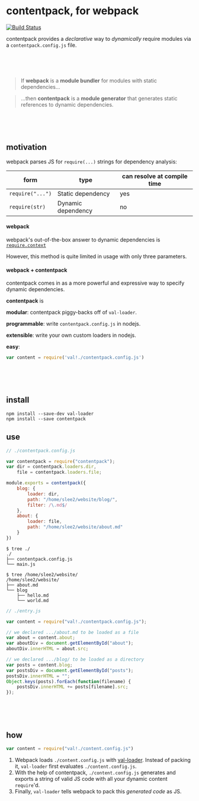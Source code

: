 # contentpack, for webpack
[![Build Status](https://travis-ci.org/freshdried/contentpack.svg)](https://travis-ci.org/freshdried/contentpack)

contentpack provides a *declarative* way to *dynamically* require modules via a `contentpack.config.js` file.

<br><br><br>

> If **webpack** is a **module bundler** for modules with static dependencies...

> ...then **contentpack** is a **module generator** that generates static references to dynamic dependencies.

<br><br><br>
## motivation

webpack parses JS for `require(...)` strings for dependency analysis:

form             | type               | can resolve at compile time
---------------- | ------------------ | ------
`require("...")` | Static dependency  | yes
`require(str)`   | Dynamic dependency | no

#### webpack
webpack's out-of-the-box answer to dynamic dependencies is [`require.context`](http://webpack.github.io/docs/context.html#context-module-api)

However, this method is quite limited in usage with only three parameters.

#### webpack + contentpack

contentpack comes in as a more powerful and expressive way to specify dynamic dependencies.

**contentpack** is

**modular**: contentpack piggy-backs off of `val-loader`.

**programmable**: write `contentpack.config.js` in nodejs.

**extensible**: write your own custom loaders in nodejs.

**easy**: 
```js
var content = require('val!./contentpack.config.js')
```
<br><br><br>
## install
```
npm install --save-dev val-loader
npm install --save contentpack
```

## use

```js
// ./contentpack.config.js

var contentpack = require("contentpack");
var dir = contentpack.loaders.dir,
    file = contentpack.loaders.file;

module.exports = contentpack({
    blog: {
        loader: dir,
        path: "/home/slee2/website/blog/",
        filter: /\.md$/
    },
    about: {
        loader: file,
        path: "/home/slee2/website/about.md"
    }
})
```

```
$ tree ./
./
├── contentpack.config.js
└── main.js

$ tree /home/slee2/website/
/home/slee2/website/
├── about.md
└── blog
    ├── hello.md
    └── world.md
```

```js
// ./entry.js

var content = require("val!./contentpack.config.js");

// we declared .../about.md to be loaded as a file
var about = content.about;
var aboutDiv = document.getElementById("about");
aboutDiv.innerHTML = about.src;

// we declared .../blog/ to be loaded as a directory
var posts = content.blog;
var postsDiv = document.getElementById("posts");
postsDiv.innerHTML = "";
Object.keys(posts).forEach(function(filename) {
    postsDiv.innerHTML += posts[filename].src;
});
```
<br><br><br>
## how
```js
var content = require("val!./content.config.js")
```

1. Webpack loads `./content.config.js` with [val-loader](https://github.com/webpack/val-loader). Instead of packing it, `val-loader` first evaluates `./content.config.js`.
2. With the help of contentpack, `./content.config.js` generates and exports a string of valid JS code with all your dynamic content `require`'d.
3. Finally, `val-loader` tells webpack to pack this *generated code* as JS.
